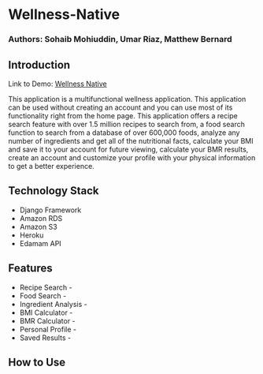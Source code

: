 # Wellness-Native
### Authors: Sohaib Mohiuddin, Umar Riaz, Matthew Bernard

## Introduction

Link to Demo: [Wellness Native](https://wellness-native.herokuapp.com/)

This application is a multifunctional wellness application. This application can be used without creating an account and you can use most of its functionality right from the home page. This application offers a recipe search feature with over 1.5 million recipes to search from, a food search function to search from a database of over 600,000 foods, analyze any number of ingredients and get all of the nutritional facts, calculate your BMI and save it to your account for future viewing, calculate your BMR results, create an account and customize your profile with your physical information to get a better experience. 

## Technology Stack

- Django Framework
- Amazon RDS
- Amazon S3
- Heroku
- Edamam API

## Features

- Recipe Search - 
- Food Search - 
- Ingredient Analysis - 
- BMI Calculator - 
- BMR Calculator - 
- Personal Profile - 
- Saved Results - 

## How to Use
